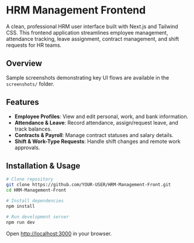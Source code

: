 # HRM Management Frontend

A clean, professional HRM user interface built with Next.js and Tailwind CSS. This frontend application streamlines employee management, attendance tracking, leave assignment, contract management, and shift requests for HR teams.

## Overview
Sample screenshots demonstrating key UI flows are available in the `screenshots/` folder.

## Features
- **Employee Profiles**: View and edit personal, work, and bank information.
- **Attendance & Leave**: Record attendance, assign/request leave, and track balances.
- **Contracts & Payroll**: Manage contract statuses and salary details.
- **Shift & Work-Type Requests**: Handle shift changes and remote work approvals.


## Installation & Usage
```bash
# Clone repository
git clone https://github.com/YOUR-USER/HRM-Management-Front.git
cd HRM-Management-Front

# Install dependencies
npm install     

# Run development server
npm run dev     
```
Open [http://localhost:3000](http://localhost:3000) in your browser.


